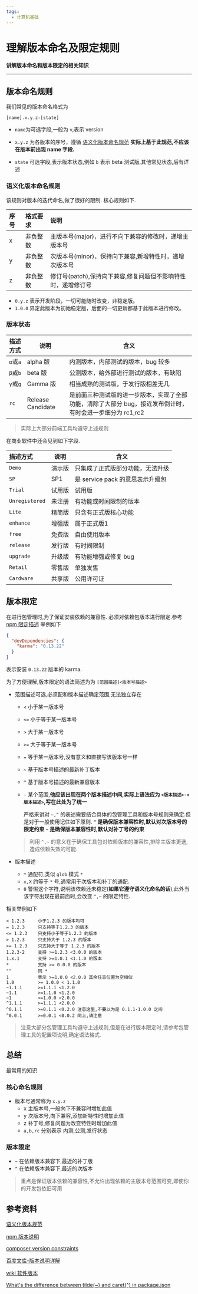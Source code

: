 ```yaml
---   
tags:  
  - 计算机基础
---
```


# 理解版本命名及限定规则

**讲解版本命名和版本限定的相关知识**

---

## 版本命名规则
我们常见的版本命名格式为

```
[name].x.y.z-[state]
```

* `name`为可选字段,一般为 `v`,表示 version 
* `x.y.z` 为各版本的序号，遵循 [语义化版本命名规范](http://semver.org/lang/zh-CN/)
  **实际上基于此规范,不应该在版本前出现 name 字段.**

* `state` 可选字段,表示版本状态,例如 `b` 表示 beta 测试版,其他常见状态,后有详述

### 语义化版本命名规则
该规则对版本的迭代命名,做了很好的限制.
核心规则如下.

| 序号 | 格式要求 | 说明                                                          |
| :--- | :------- | :------------------------------------------------------------ |
| x    | 非负整数 | 主版本号(major)，进行不向下兼容的修改时，递增主版本号         |
| y    | 非负整数 | 次版本号(minor)，保持向下兼容,新增特性时，递增次版本号        |
| z    | 非负整数 | 修订号(patch),保持向下兼容,修复问题但不影响特性时，递增修订号 |


* `0.y.z` 表示开发阶段，一切可能随时改变，非稳定版。   
* `1.0.0` 界定此版本为初始稳定版，后面的一切更新都基于此版本进行修改。   

### 版本状态
| 描述方式 | 说明              | 含义                                                                                                       |
| :------- | ----------------- | ---------------------------------------------------------------------------------------------------------- |
| `α`或`a` | alpha 版          | 内测版本，内部测试的版本，bug 较多                                                                         |
| `β`或`b` | beta 版           | 公测版本，给外部进行测试的版本，有缺陷                                                                     |
| `γ`或`g` | Gamma 版          | 相当成熟的测试版，于发行版相差无几                                                                         |
| `rc`     | Release Candidate | 是前面三种测试版的进一步版本，实现了全部功能，清除了大部分 bug，接近发布倒计时，有时会进一步细分为 rc1,rc2 |

> 实际上大部分前端工具均遵守上述规则

在商业软件中还会见到如下字段.

| 描述方式       | 说明   | 含义                             |
| :------------- | ------ | -------------------------------- |
| `Demo`         | 演示版 | 只集成了正式版部分功能，无法升级 |
| `SP`           | SP1    | 是 service pack 的意思表示升级包 |
| `Trial`        | 试用版 | 试用版                           |
| `Unregistered` | 未注册 | 有功能或时间限制的版本           |
| `Lite`         | 精简版 | 只含有正式版核心功能             |
| `enhance`      | 增强版 | 属于正式版1                      |
| `free`         | 免费版 | 自由使用版本                     |
| `release`      | 发行版 | 有时间限制                       |
| `upgrade`      | 升级版 | 有功能增强或修复 bug             |
| `Retail`       | 零售版 | 单独发售                         |
| `Cardware`     | 共享版 | 公用许可证                       |



## 版本限定
在进行包管理时,为了保证安装依赖的兼容性.
必须对依赖包版本进行限定.参考  [npm 限定描述](https://docs.npmjs.com/misc/semver) 
举例如下

```json
{
  "devDependencies": {
    "karma": "0.13.22"
  }
}
```

表示安装 `0.13.22` 版本的 karma.

为了方便理解,版本限定的语法简述为为 `[范围描述]<版本号描述>`

* 范围描述可选,必须配和版本描述确定范围,无法独立存在
    * `<` 小于某一版本号
    * `<=` 小于等于某一版本号
    * `>` 大于某一版本号
    * `>=` 大于等于某一版本号
    * `=` 等于某一版本号,没有意义和直接写该版本号一样
    * `~` 基于版本号描述的最新补丁版本
    * `^` 基于版本号描述的最新兼容版本
    * `-` 某个范围,**他应该出现在两个版本描述中间,实际上语法应为 `<版本描述>-<版本描述>`,写在此处为了统一**
    
       严格来讲对 `~,^` 的表述需要结合具体的包管理工具和版本号规则来确定.但是对于一般使用记住如下原则.
       **`^`  是确保版本兼容性时,默认对次版本号的限定约束**
       **`~`  是确保版本兼容性时,默认对补丁号的约束**
    
    > 利用 `^,~` 的意义在于确保工具包对依赖版本的兼容性,排除主版本更迭,
    > 造成依赖失效的可能. 
    
* 版本描述
    * `*` 通配符,类似 `glob` 模式 `*`
    * `x,X` 约等于 `*` 号,通常用于次版本和补丁的通配. 
    * `0` 警惕这个字符,说明该依赖还未稳定(**如果它遵守语义化命名的话**),此外当该字符出现在最前面时,会改变 `^,~` 的限定特性.
    

相关举例如下

```
< 1.2.3     小于1.2.3 的版本均可 
= 1.2.3     只支持等于1.2.3 的版本 
<= 1.2.3    只支持小于等于1.2.3 的版本
> 1.2.3     只支持大于 1.2.3 的版本
>= 1.2.3    只支持大于等于 1.2.3 的版本
1.2.3-2     支持 >=1.2.3 <3.0.0 的版本
1.x.1       支持 >=1.0.1 <1.1.0 的版本
*           支持 >= 0.0.0 的版本
""          同 *
1           表示 >=1.0.0 <2.0.0 其余任意位置为空相似
1.0         >= 1.0.0 < 1.1.0
~1.1.1      >=1.1.1 <1.2.0
~1.1        >=1.1.0 <1.2.0
~1          >=1.0.0 <2.0.0
^1.1.1      >=1.1.1 <2.0.0
^0.1.1      >=0.1.1 <0.2.0 注意这里,不要以为是 0.1.1-1.0.0 之间
^0.0.1      >=0.0.1 <0.0.2 同上,请注意
```

> 注意大部分包管理工具均遵守上述规则,但是在进行版本限定时,请参考包管理工具的配置项说明,确定语法格式.

## 总结
最常用的知识

### 核心命名规则
* 版本号通常称为 `x.y.z`
    * x 主版本号,一般向下不兼容时增加此值
    * y 次版本号,向下兼容,添加新特性时增加此值
    * z 补丁号,修复问题为改变特性时增加此值
    * `a,b,rc` 分别表示 内测,公测,发行状态

### 版本限定
* `~` 在依赖版本兼容下,最近的补丁版
* `^` 在依赖版本兼容下,最近的次版本

> 重点是保证版本依赖的兼容性,不允许出现依赖的主版本号范围可变,即使你的开发包依旧可用


## 参考资料
[语义化版本规范](http://semver.org/lang/zh-CN/)

[npm 版本说明](https://docs.npmjs.com/misc/semver)

[composer version constraints](https://getcomposer.org/doc/articles/versions.md)

[百度文库-版本说明详解](http://wenku.baidu.com/view/267166728e9951e79b892703.html)

[wiki 软件版本](https://www.wikiwand.com/en/Software_versioning)

[What's the difference between tilde(~) and caret(^) in package.json](http://serve.3ezy.com/stackoverflow.com/questions/22343224/)